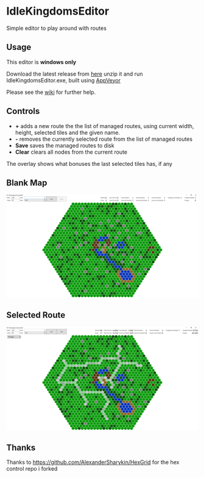 IdleKingdomsEditor
==================

Simple editor to play around with routes

Usage
-----

This editor is **windows only**

Download the latest release from [here](https://github.com/rrs/IdleKingdomsEditor/releases) unzip it and run IdleKingdomsEditor.exe, built using [AppVeyor](https://ci.appveyor.com/project/rrs/idlekingdomseditor)

Please see the [wiki](https://github.com/rrs/IdleKingdomsEditor/wiki) for further help.

Controls
--------

* **\+** adds a new route the the list of managed routes, using current width, height, selected tiles and the given name.
* **\-** removes the currently selected route from the list of managed routes
* **Save** saves the managed routes to disk
* **Clear** clears all nodes from the current route

The overlay shows what bonuses the last selected tiles has, if any

Blank Map
---------

![clear map](Screenshots/blank.png)

Selected Route
--------------

![selected route map](Screenshots/selected.png)

Thanks
------
Thanks to https://github.com/AlexanderSharykin/HexGrid for the hex control repo i forked